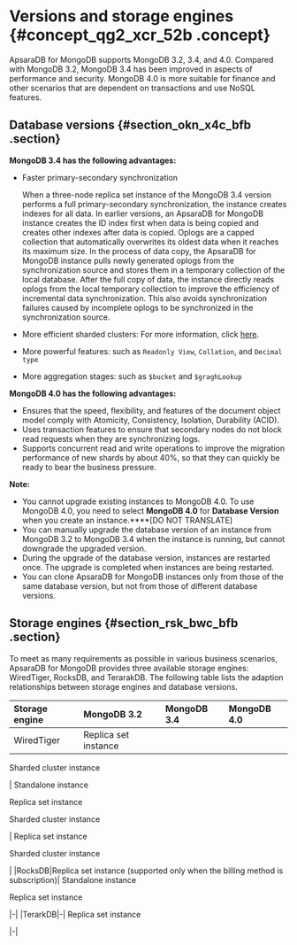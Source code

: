 # Versions and storage engines {#concept_qg2_xcr_52b .concept}

ApsaraDB for MongoDB supports MongoDB 3.2, 3.4, and 4.0. Compared with MongoDB 3.2, MongoDB 3.4 has been improved in aspects of performance and security. MongoDB 4.0 is more suitable for finance and other scenarios that are dependent on transactions and use NoSQL features.

## Database versions {#section_okn_x4c_bfb .section}

**MongoDB 3.4 has the following advantages:**

-   Faster primary-secondary synchronization

    When a three-node replica set instance of the MongoDB 3.4 version performs a full primary-secondary synchronization, the instance creates indexes for all data. In earlier versions, an ApsaraDB for MongoDB instance creates the ID index first when data is being copied and creates other indexes after data is copied. Oplogs are a capped collection that automatically overwrites its oldest data when it reaches its maximum size. In the process of data copy, the ApsaraDB for MongoDB instance pulls newly generated oplogs from the synchronization source and stores them in a temporary collection of the local database. After the full copy of data, the instance directly reads oplogs from the local temporary collection to improve the efficiency of incremental data synchronization. This also avoids synchronization failures caused by incomplete oplogs to be synchronized in the synchronization source.

-   More efficient sharded clusters: For more information, click [here](http://www.mongoing.com/archives/3889).
-   More powerful features: such as `Readonly View`, `Collation`, and `Decimal type`
-   More aggregation stages: such as `$bucket` and `$graghLookup`

**MongoDB 4.0 has the following advantages:** 

-   Ensures that the speed, flexibility, and features of the document object model comply with Atomicity, Consistency, Isolation, Durability \(ACID\).
-   Uses transaction features to ensure that secondary nodes do not block read requests when they are synchronizing logs.
-   Supports concurrent read and write operations to improve the migration performance of new shards by about 40%, so that they can quickly be ready to bear the business pressure.

**Note:** 

-   You cannot upgrade existing instances to MongoDB 4.0. To use MongoDB 4.0, you need to select **MongoDB 4.0** for **Database Version** when you create an instance.****\[DO NOT TRANSLATE\]
-   You can manually upgrade the database version of an instance from MongoDB 3.2 to MongoDB 3.4 when the instance is running, but cannot downgrade the upgraded version.
-   During the upgrade of the database version, instances are restarted once. The upgrade is completed when instances are being restarted.
-   You can clone ApsaraDB for MongoDB instances only from those of the same database version, but not from those of different database versions.

## Storage engines {#section_rsk_bwc_bfb .section}

To meet as many requirements as possible in various business scenarios, ApsaraDB for MongoDB provides three available storage engines: WiredTiger, RocksDB, and TerarakDB. The following table lists the adaption relationships between storage engines and database versions.

|Storage engine|MongoDB 3.2|MongoDB 3.4|MongoDB 4.0|
|:-------------|:----------|:----------|:----------|
|WiredTiger| Replica set instance

 Sharded cluster instance

 | Standalone instance

 Replica set instance

 Sharded cluster instance

 | Replica set instance

 Sharded cluster instance

 |
|RocksDB|Replica set instance \(supported only when the billing method is subscription\)| Standalone instance

 Replica set instance

 |-|
|TerarkDB|-| Replica set instance

 |-|

